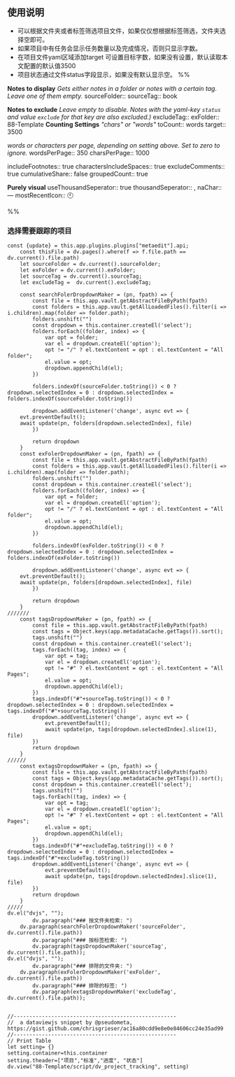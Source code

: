 
## 使用说明
- 可以根据文件夹或者标签筛选项目文件，如果仅仅想根据标签筛选，文件夹选择空即可。
- 如果项目中有任务会显示任务数量以及完成情况，否则只显示字数。
- 在项目文件yaml区域添加target 可设置目标字数，如果没有设置，默认读取本文配置的默认值3500
- 项目状态通过文件status字段显示，如果没有默认显示空。
%%

__Notes to display__
*Gets either notes in a folder or notes with a certain tag. Leave one of them empty.*
sourceFolder:: 
sourceTag:: book

__Notes to exclude__
*Leave empty to disable. Notes with the yaml-key `status` and value `exclude` for that key are also excluded.)*
excludeTag:: 
exFolder:: 88-Template
__Counting Settings__
*"chars" or "words"*
toCount:: words
target:: 3500

*words or characters per page, depending on setting above. Set to zero to ignore.*
wordsPerPage:: 350
charsPerPage:: 1000

includeFootnotes:: true
charactersIncludeSpaces:: true
excludeComments:: true
cumulativeShare:: false
groupedCount:: true

__Purely visual__
useThousandSeperator:: true
thousandSeperator:: ,
naChar:: —
mostRecentIcon:: 🕙

%%
### 选择需要跟踪的项目
```dataviewjs
const {update} = this.app.plugins.plugins["metaedit"].api;
	const thisFile = dv.pages().where(f => f.file.path == dv.current().file.path)
	let sourceFolder = dv.current().sourceFolder;
	let exFolder = dv.current().exFolder;	
	let sourceTag = dv.current().sourceTag;
	let excludeTag =  dv.current().excludeTag;
	
	const searchFolerDropdownMaker = (pn, fpath) => {
		const file = this.app.vault.getAbstractFileByPath(fpath)
		const folders = this.app.vault.getAllLoadedFiles().filter(i => i.children).map(folder => folder.path);
		folders.unshift("")
		const dropdown = this.container.createEl('select');
		folders.forEach((folder, index) => {
			var opt = folder;
			var el = dropdown.createEl('option');
			opt != "/" ? el.textContent = opt : el.textContent = "All folder";
			el.value = opt;
			dropdown.appendChild(el);
		})
	
		folders.indexOf(sourceFolder.toString()) < 0 ? dropdown.selectedIndex = 0 : dropdown.selectedIndex = folders.indexOf(sourceFolder.toString())
		
		dropdown.addEventListener('change', async evt => {
	evt.preventDefault();
	await update(pn, folders[dropdown.selectedIndex], file)
		})
		
		return dropdown
	}
	const exFolerDropdownMaker = (pn, fpath) => {
		const file = this.app.vault.getAbstractFileByPath(fpath)
		const folders = this.app.vault.getAllLoadedFiles().filter(i => i.children).map(folder => folder.path);
		folders.unshift("")
		const dropdown = this.container.createEl('select');
		folders.forEach((folder, index) => {
			var opt = folder;
			var el = dropdown.createEl('option');
			opt != "/" ? el.textContent = opt : el.textContent = "All folder";
			el.value = opt;
			dropdown.appendChild(el);
		})
	
		folders.indexOf(exFolder.toString()) < 0 ? dropdown.selectedIndex = 0 : dropdown.selectedIndex = folders.indexOf(exFolder.toString())
		
		dropdown.addEventListener('change', async evt => {
	evt.preventDefault();
	await update(pn, folders[dropdown.selectedIndex], file)
		})
		
		return dropdown
	}
///////
	const tagsDropdownMaker = (pn, fpath) => {
		const file = this.app.vault.getAbstractFileByPath(fpath)
		const tags = Object.keys(app.metadataCache.getTags()).sort();
		tags.unshift("")
		const dropdown = this.container.createEl('select');
		tags.forEach((tag, index) => {
			var opt = tag;
			var el = dropdown.createEl('option');
			opt != "#" ? el.textContent = opt : el.textContent = "All Pages";
			el.value = opt;
			dropdown.appendChild(el);
		})
		tags.indexOf("#"+sourceTag.toString()) < 0 ? dropdown.selectedIndex = 0 : dropdown.selectedIndex = tags.indexOf("#"+sourceTag.toString())
		dropdown.addEventListener('change', async evt => {
			evt.preventDefault();
			await update(pn, tags[dropdown.selectedIndex].slice(1), file)
		})
		return dropdown
	}
//////
	const extagsDropdownMaker = (pn, fpath) => {
		const file = this.app.vault.getAbstractFileByPath(fpath)
		const tags = Object.keys(app.metadataCache.getTags()).sort();
		const dropdown = this.container.createEl('select');
		tags.unshift("")
		tags.forEach((tag, index) => {
			var opt = tag;
			var el = dropdown.createEl('option');
			opt != "#" ? el.textContent = opt : el.textContent = "All Pages";
			el.value = opt;
			dropdown.appendChild(el);
		})
		tags.indexOf("#"+excludeTag.toString()) < 0 ? dropdown.selectedIndex = 0 : dropdown.selectedIndex = tags.indexOf("#"+excludeTag.toString())
		dropdown.addEventListener('change', async evt => {
			evt.preventDefault();
			await update(pn, tags[dropdown.selectedIndex].slice(1), file)
		})
		return dropdown
	}	
/////
dv.el("dvjs", "");
		dv.paragraph("### 按文件夹检索: ")
	dv.paragraph(searchFolerDropdownMaker('sourceFolder', dv.current().file.path))	
		dv.paragraph("### 按标签检索: ")
     	dv.paragraph(tagsDropdownMaker('sourceTag', dv.current().file.path));
dv.el("dvjs", "");
		dv.paragraph("### 排除的文件夹: ")
	dv.paragraph(exFolerDropdownMaker('exFolder', dv.current().file.path))	
     	dv.paragraph("### 排除的标签: ")
     	dv.paragraph(extagsDropdownMaker('excludeTag', dv.current().file.path));
     	
```


```dataviewjs
//----------------------------------------------------
//  a dataviewjs snippet by @pseudometa, https://gist.github.com/chrisgrieser/ac16a80cdd9e8e0e84606cc24e35ad99
//----------------------------------------------------
// Print Table
let setting= {}
setting.container=this.container
setting.theader=["项目","标准","进度", "状态"]
dv.view("88-Template/script/dv_project_tracking", setting)

```